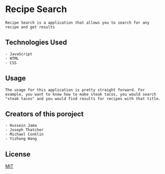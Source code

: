 # Recipe Search

    Recipe Search is a application that allows you to search for any recipe and get results

## Technologies Used

    - JavaScript
    - HTML
    - CSS

## Usage

    The usage for this application is pretty straight forward. For example, you want to know how to make steak tacos, you would search "steak tacos" and you would find results for recipes with that title.

## Creators of this poroject

    - Hussein Jama
    - Joseph Thatcher
    - Michael Conklin
    - Yizhong Wang

## License
[MIT](https://choosealicense.com/licenses/mit/)